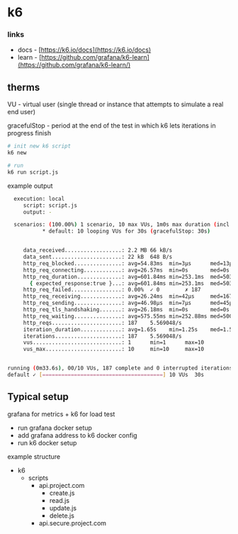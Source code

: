 # k6

### links

- docs - [https://k6.io/docs](https://k6.io/docs)
- learn - [https://github.com/grafana/k6-learn](https://github.com/grafana/k6-learn/)

## therms

VU - virtual user (single thread or instance that attempts to simulate a real end user)

gracefulStop - period at the end of the test in which k6 lets iterations in progress finish

```bash
# init new k6 script
k6 new

# run
k6 run script.js
```

example output

```bash
  execution: local
     script: script.js
     output: -

  scenarios: (100.00%) 1 scenario, 10 max VUs, 1m0s max duration (incl. graceful stop):
           * default: 10 looping VUs for 30s (gracefulStop: 30s)


     data_received..................: 2.2 MB 66 kB/s
     data_sent......................: 22 kB  648 B/s
     http_req_blocked...............: avg=54.83ms  min=3µs      med=13µs     max=1.14s    p(90)=22µs     p(95)=503.04ms
     http_req_connecting............: avg=26.57ms  min=0s       med=0s       max=539.59ms p(90)=0s       p(95)=222.97ms
     http_req_duration..............: avg=601.84ms min=253.1ms  med=503.37ms max=4.11s    p(90)=871.48ms p(95)=1.01s   
       { expected_response:true }...: avg=601.84ms min=253.1ms  med=503.37ms max=4.11s    p(90)=871.48ms p(95)=1.01s   
     http_req_failed................: 0.00%  ✓ 0        ✗ 187 
     http_req_receiving.............: avg=26.24ms  min=42µs     med=167µs    max=1.24s    p(90)=438µs    p(95)=7.34ms  
     http_req_sending...............: avg=46.98µs  min=7µs      med=45µs     max=195µs    p(90)=70.4µs   p(95)=81.69µs 
     http_req_tls_handshaking.......: avg=26.18ms  min=0s       med=0s       max=567.51ms p(90)=0s       p(95)=253.11ms
     http_req_waiting...............: avg=575.55ms min=252.88ms med=500.32ms max=3.8s     p(90)=537.99ms p(95)=992.19ms
     http_reqs......................: 187    5.569048/s
     iteration_duration.............: avg=1.65s    min=1.25s    med=1.5s     max=5.11s    p(90)=2.01s    p(95)=2.6s    
     iterations.....................: 187    5.569048/s
     vus............................: 1      min=1      max=10
     vus_max........................: 10     min=10     max=10


running (0m33.6s), 00/10 VUs, 187 complete and 0 interrupted iterations
default ✓ [======================================] 10 VUs  30s
```

## Typical setup

grafana for metrics + k6 for load test

* run grafana docker setup
* add grafana address to k6 docker config
* run k6 docker setup

example structure

* k6
  * scripts
    * api.project.com
      * create.js
      * read.js
      * update.js
      * delete.js
    * api.secure.project.com
